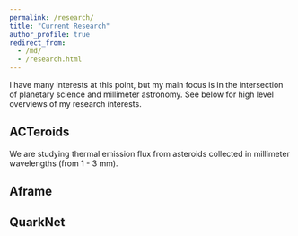```yaml
---
permalink: /research/
title: "Current Research"
author_profile: true
redirect_from: 
  - /md/
  - /research.html
---
```


I have many interests at this point, but my main focus is in the intersection of planetary science and millimeter astronomy. See below for high level overviews of my research interests. 

## ACTeroids
We are studying thermal emission flux from asteroids collected in millimeter wavelengths (from 1 - 3 mm). 

## Aframe

## QuarkNet

